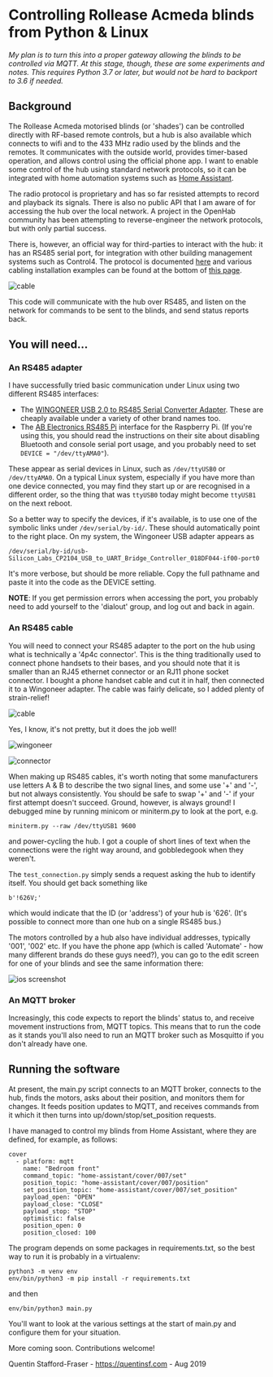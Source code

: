 # Controlling Rollease Acmeda blinds from Python & Linux

*My plan is to turn this into a proper gateway allowing the blinds to be controlled via MQTT.  At this stage, though, these are some experiments and notes.   This requires Python 3.7 or later, but would not be hard to backport to 3.6 if needed.*

## Background

The Rollease Acmeda motorised blinds (or 'shades') can be controlled directly with RF-based remote controls, but a hub is also available which connects to wifi and to the 433 MHz radio used by the blinds and the remotes.  It communicates with the outside world, provides timer-based operation, and allows control using the official phone app.  I want to enable some control of the hub using standard network protocols, so  it can be integrated with home automation systems such as [Home Assistant](https://home-assistant.io).

The radio protocol is proprietary and has so far resisted attempts to record and playback its signals. There is also no public API that I am aware of for accessing the hub over the local network. A project in the OpenHab community has been attempting to reverse-engineer the network protocols, but with only partial success.

There is, however, an official way for third-parties to interact with the hub: it has an RS485 serial port, for integration with other building management systems such as Control4.  The protocol is documented [here](https://www.rolleaseacmeda.com/docs/default-source/us/smart-home-integration/serial-protocol/Serial_Protocol_PRGM_GL_v1_3pdf.pdf?sfvrsn=26) and various cabling installation examples can be found at the bottom of [this page](https://www.rolleaseacmeda.com/au/products/product-detail/automate_serial-guide_au).

![cable](docs/hub-400.jpg)

This code will communicate with the hub over RS485, and listen on the network for commands to be sent to the blinds, and send status reports back. 

## You will need...

### An RS485 adapter

I have successfully tried basic communication under Linux using two different RS485 interfaces:
* The [WINGONEER USB 2.0 to RS485 Serial Converter Adapter](https://www.amazon.co.uk/WINGONEER-Converter-Adapter-SN75176-protection-2/dp/B01N3LM0PU/ref=sr_1_10). These are cheaply available under a variety of other brand names too.
* The [AB Electronics RS485 Pi](https://www.abelectronics.co.uk/p/77/rs485-pi) interface for the Raspberry Pi.  (If you're using this, you should read the instructions on their site about disabling Bluetooth and console serial port usage, and you probably need to set `DEVICE = "/dev/ttyAMA0"`).

These appear as serial devices in Linux, such as `/dev/ttyUSB0` or `/dev/ttyAMA0`.   On a typical Linux system, especially if you have more than one device connected, you may find they start up or are recognised in a different order, so the thing that was `ttyUSB0` today might become `ttyUSB1` on the next reboot. 

So a better way to specify the devices, if it's available, is to use one of the symbolic links under `/dev/serial/by-id/`.  These should automatically point to the right place.  On my system, the Wingoneer USB adapter appears as

    /dev/serial/by-id/usb-Silicon_Labs_CP2104_USB_to_UART_Bridge_Controller_018DF044-if00-port0

It's more verbose, but should be more reliable.   Copy the full pathname and paste it into the code as the DEVICE setting.

**NOTE**: If you get permission errors when accessing the port, you probably need to add yourself to the 'dialout' group, and log out and back in again.

### An RS485 cable

You will need to connect your RS485 adapter to the port on the hub using what is technically a '4p4c connector'.  This is the thing traditionally used to connect phone handsets to their bases, and you should note that it is smaller than an RJ45 ethernet connector or an RJ11 phone socket connector.  I bought a phone handset cable and cut it in half, then connected it to a Wingoneer adapter.  The cable was fairly delicate, so I added plenty of strain-relief!

![cable](docs/cable-400.jpg)

Yes, I know, it's not pretty, but it does the job well!

![wingoneer](docs/wingoneer-400.jpg)

![connector](docs/connector-400.jpg)

When making up RS485 cables, it's worth noting that some manufacturers use letters A & B to describe the two signal lines, and some use '+' and '-', but not always consistently.  You should be safe to swap '+' and '-' if your first attempt doesn't succeed.  Ground, however, is always ground!  I debugged mine by running minicom or miniterm.py to look at the port, e.g.

    miniterm.py --raw /dev/ttyUSB1 9600

and power-cycling the hub.  I got a couple of short lines of text when the connections were the right way around, and gobbledegook when they weren't.

The `test_connection.py` simply sends a request asking the hub to identify itself.  You should get back something like

    b'!626V;'

which would indicate that the ID (or 'address') of your hub is '626'.  (It's possible to connect more than one hub on a single RS485 bus.) 

The motors controlled by a hub also have individual addresses, typically '001', '002' etc.  If you have the phone app (which is called 'Automate' - how many different brands do these guys need?), you can go to the edit screen for one of your blinds and see the same information there:

![ios screenshot](docs/ios-400.jpg)

### An MQTT broker

Increasingly, this code expects to report the blinds' status to, and receive movement instructions from, MQTT topics.  This means that to run the code as it stands you'll also need to run an MQTT broker such as Mosquitto if you don't already have one.

## Running the software

At present, the main.py script connects to an MQTT broker, connects to the hub, finds the motors, asks about their position, and monitors them for changes. It feeds position updates to MQTT, and receives commands from it which it then turns into up/down/stop/set_position requests.

I have managed to control my blinds from Home Assistant, where they are defined, for example, as follows:

    cover
      - platform: mqtt
        name: "Bedroom front"
        command_topic: "home-assistant/cover/007/set"
        position_topic: "home-assistant/cover/007/position"
        set_position_topic: "home-assistant/cover/007/set_position"
        payload_open: "OPEN"
        payload_close: "CLOSE"
        payload_stop: "STOP"
        optimistic: false
        position_open: 0
        position_closed: 100

The program depends on some packages in requirements.txt, so the best way to run it is probably in a virtualenv:

    python3 -m venv env
    env/bin/python3 -m pip install -r requirements.txt

and then

    env/bin/python3 main.py

You'll want to look at the various settings at the start of main.py and configure them for your situation.

More coming soon.  Contributions welcome!

Quentin Stafford-Fraser - https://quentinsf.com - Aug 2019


